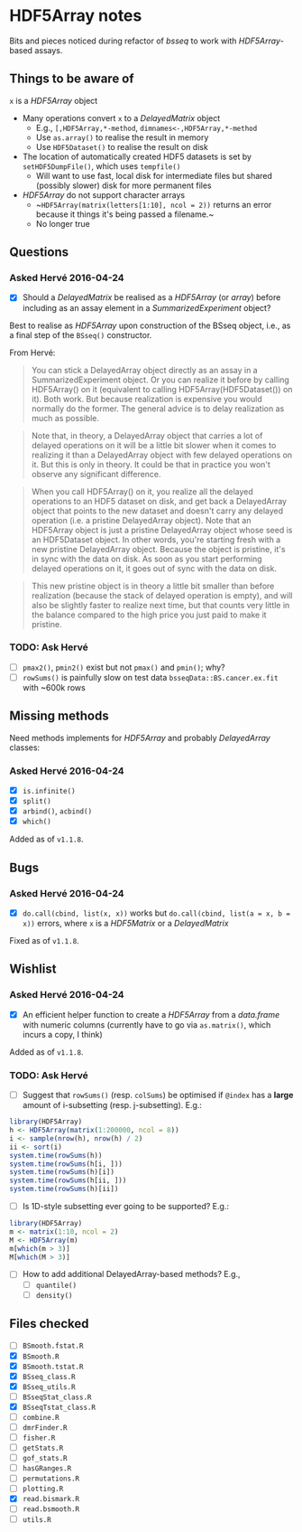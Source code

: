 # HDF5Array notes

Bits and pieces noticed during refactor of _bsseq_ to work with _HDF5Array_-based assays.

## Things to be aware of

`x` is a _HDF5Array_ object

- Many operations convert `x` to a _DelayedMatrix_ object
    - E.g., `[,HDF5Array,*-method`, `dimnames<-,HDF5Array,*-method`
    - Use `as.array()` to realise the result in memory
    - Use `HDF5Dataset()` to realise the result on disk
- The location of automatically created HDF5 datasets is set by `setHDF5DumpFile()`, which uses `tempfile()`
    - Will want to use fast, local disk for intermediate files but shared (possibly slower) disk for more permanent files
- _HDF5Array_ do not support character arrays
    - ~`HDF5Array(matrix(letters[1:10], ncol = 2))` returns an error because it things it's being passed a filename.~ 
    - No longer true
    
## Questions

### Asked Hervé 2016-04-24

- [x] Should a _DelayedMatrix_ be realised as a _HDF5Array_ (or _array_) before including as an assay element in a _SummarizedExperiment_ object?

Best to realise as _HDF5Array_ upon construction of the BSseq object, i.e., as 
a final step of the `BSseq()` constructor.

From Hervé:

> You can stick a DelayedArray object directly as an assay in a
SummarizedExperiment object. Or you can realize it before by calling
HDF5Array() on it (equivalent to calling HDF5Array(HDF5Dataset())
on it). Both work. But because realization is expensive you would
normally do the former. The general advice is to delay realization
as much as possible.

> Note that, in theory, a DelayedArray object that carries a lot of 
delayed operations on it will be a little bit slower when it comes
to realizing it than a DelayedArray object with few delayed operations
on it. But this is only in theory. It could be that in practice you
won't observe any significant difference.

> When you call HDF5Array() on it, you realize all the delayed operations
to an HDF5 dataset on disk, and get back a DelayedArray object that
points to the new dataset and doesn't carry any delayed operation (i.e.
a pristine DelayedArray object). Note that an HDF5Array object is just
a pristine DelayedArray object whose seed is an HDF5Dataset object.
In other words, you're starting fresh with a new pristine DelayedArray
object. Because the object is pristine, it's in sync with the data on
disk. As soon as you start performing delayed operations on it, it goes
out of sync with the data on disk.

> This new pristine object is in theory a little bit smaller than before
realization (because the stack of delayed operation is empty), and will
also be slightly faster to realize next time, but that counts very
little in the balance compared to the high price you just paid to make
it pristine.

### TODO: Ask Hervé

- [ ] `pmax2()`, `pmin2()` exist but not `pmax()` and `pmin()`; why?
- [ ] `rowSums()` is painfully slow on test data `bsseqData::BS.cancer.ex.fit` 
with ~600k rows

## Missing methods

Need methods implements for _HDF5Array_ and probably _DelayedArray_ classes:

### Asked Hervé 2016-04-24

- [x] `is.infinite()`
- [x] `split()`
- [x] `arbind()`, `acbind()`
- [x] `which()`

Added as of `v1.1.8`.

## Bugs

### Asked Hervé 2016-04-24

- [x] `do.call(cbind, list(x, x))` works but `do.call(cbind, list(a = x, b = x))` errors, where `x` is a _HDF5Matrix_ or a _DelayedMatrix_

Fixed as of `v1.1.8`.

## Wishlist

### Asked Hervé 2016-04-24

- [x] An efficient helper function to create a _HDF5Array_ from a _data.frame_ with numeric columns (currently have to go via `as.matrix()`, which incurs a copy, I think)

Added as of `v1.1.8`.

### TODO: Ask Hervé

- [ ] Suggest that `rowSums()` (resp. `colSums`) be optimised if `@index` has a **large** amount of i-subsetting (resp. j-subsetting). E.g.:

```r
library(HDF5Array)
h <- HDF5Array(matrix(1:200000, ncol = 8))
i <- sample(nrow(h), nrow(h) / 2)
ii <- sort(i)
system.time(rowSums(h))
system.time(rowSums(h[i, ]))
system.time(rowSums(h)[i])
system.time(rowSums(h[ii, ]))
system.time(rowSums(h)[ii])
```

- [ ] Is 1D-style subsetting ever going to be supported? E.g.:

```r
library(HDF5Array)
m <- matrix(1:10, ncol = 2)
M <- HDF5Array(m)
m[which(m > 3)]
M[which(M > 3)]
```
- [ ] How to add additional DelayedArray-based methods? E.g.,
    - [ ] `quantile()`
    - [ ] `density()`

## Files checked

- [ ] `BSmooth.fstat.R`
- [x] `BSmooth.R`
- [x] `BSmooth.tstat.R`
- [x] `BSseq_class.R`
- [x] `BSseq_utils.R`
- [ ] `BSseqStat_class.R`
- [x] `BSseqTstat_class.R`
- [ ] `combine.R`
- [ ] `dmrFinder.R`
- [ ] `fisher.R`
- [ ] `getStats.R`
- [ ] `gof_stats.R`
- [ ] `hasGRanges.R`
- [ ] `permutations.R`
- [ ] `plotting.R`
- [x] `read.bismark.R`
- [ ] `read.bsmooth.R`
- [ ] `utils.R`
